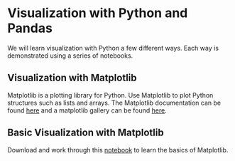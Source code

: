 # Visualization with Python and Pandas

We will learn visualization with Python a few different ways.  Each way is demonstrated using a series of notebooks. 

## Visualization with Matplotlib

Matplotlib is a plotting library for Python.  Use Matplotlib to plot Python structures such as lists and arrays.   The Matplotlib documentation can be found [here](https://matplotlib.org/) and a matplotlib gallery can be found [here](https://matplotlib.org/gallery/index.html).  

## Basic Visualization with Matplotlib

Download and work through this [notebook](https://github.com/bnorthan/inf-428-data-analytics-online/blob/master/python/notebooks/visualization/BasicPython.ipynb) to learn the basics of Matplotlib.